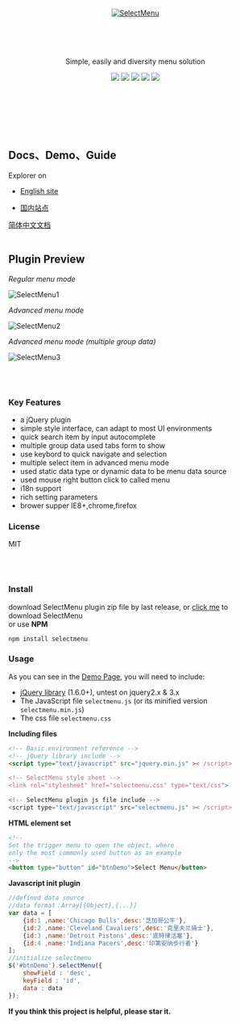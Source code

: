 <br><br><br>

<p align="center">
    <a href="https://terryz.github.io/selectmenu/" target="_blank">
	    <img src="https://terryz.github.io/image/logo/SelectMenu.png" alt="SelectMenu" >
    </a>
</p>

<br><br><br>

<p align="center">
Simple, easily and diversity menu solution
</p>

<p align="center">
  <a href="https://travis-ci.org/TerryZ/SelectMenu"><img src="https://travis-ci.org/TerryZ/SelectMenu.svg?branch=master"></a>
  <a href="https://www.npmjs.com/package/selectmenu"><img src="https://img.shields.io/npm/v/selectmenu.svg"></a>
  <a href="https://www.npmjs.com/package/selectmenu"><img src="https://img.shields.io/npm/dy/selectmenu.svg"></a>
  <a href="https://mit-license.org/"><img src="https://img.shields.io/badge/license-MIT-brightgreen.svg"></a>
  <a href="https://www.npmjs.com/package/selectmenu"><img src="https://img.shields.io/badge/language-javascript%20%2F%20jquery-blue.svg"></a>
</p>

<br><br><br><br><br>


## Docs、Demo、Guide

Explorer on

- [English site](https://terryz.github.io/selectmenu)

- [国内站点](https://terryz.gitee.io/selectmenu)

[简体中文文档](README-CN.md)
<br><br>

## Plugin Preview

*Regular menu mode*

![SelectMenu1](https://terryz.github.io/image/SelectMenuBase.png)

*Advanced menu mode*

![SelectMenu2](https://terryz.github.io/image/SelectMenu.png)

*Advanced menu mode (multiple group data)*

![SelectMenu3](https://terryz.github.io/image/SelectMenuGroup.png)



<br><br>



### Key Features

- a jQuery plugin
- simple style interface, can adapt to most UI environments
- quick search item by input autocomplete
- multiple group data used tabs form to show
- use keybord to quick navigate and selection
- multiple select item in advanced menu mode
- used static data type or dynamic data to be menu data source
- used mouse right button click to called menu
- i18n support
- rich setting parameters
- brower supper IE8+,chrome,firefox

### License

MIT

<br><br>




### Install  
  download SelectMenu plugin zip file by last release, or [click me](https://github.com/TerryZ/SelectMenu/archive/master.zip) to download SelectMenu  
  or use **NPM**
  ```
  npm install selectmenu
  ```
### Usage
  As you can see in the [Demo Page](https://terryz.github.io/selectmenu/demo.html), you will need to include:
  - [jQuery library](http://jquery.com) (1.6.0+), untest on jquery2.x & 3.x
  - The JavaScript file `selectmenu.js` (or its minified version `selectmenu.min.js`)
  - The css file `selectmenu.css`
  
  **Including files**  
  ```html
  <!-- Basic environment reference -->
  <!-- jQuery library include -->
  <script type="text/javascript" src="jquery.min.js" >< /script>
  
  <!-- SelectMenu style sheet -->
  <link rel="stylesheet" href="selectmenu.css" type="text/css">
  
  <!-- SelectMenu plugin js file include -->
  <script type="text/javascript" src="selectmenu.js" >< /script>
  ```

  **HTML element set**  
  ```html
  <!--
  Set the trigger menu to open the object, where
  only the most commonly used button as an example
  -->
  <button type="button" id="btnDemo">Select Menu</button>
  ```

  **Javascript init plugin**
  ```js
  //defined data source
  //data format：Array[{Object},{...}]
  var data = [
      {id:1 ,name:'Chicago Bulls',desc:'芝加哥公牛'},
      {id:2 ,name:'Cleveland Cavaliers',desc:'克里夫兰骑士'},
      {id:3 ,name:'Detroit Pistons',desc:'底特律活塞'},
      {id:4 ,name:'Indiana Pacers',desc:'印第安纳步行者'}
  ];
  //initialize selectmenu
  $('#btnDemo').selectMenu({
      showField : 'desc',
      keyField : 'id',
      data : data
  });
  ```

**If you think this project is helpful, please star it.**
